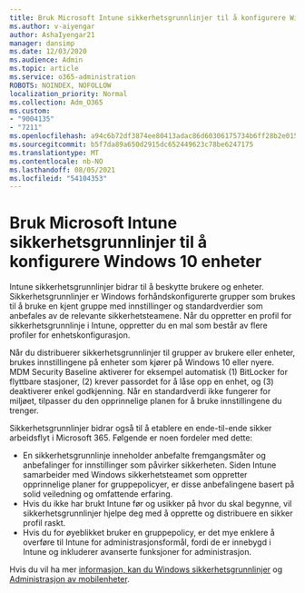 ```yaml
---
title: Bruk Microsoft Intune sikkerhetsgrunnlinjer til å konfigurere Windows 10 enheter
ms.author: v-aiyengar
author: AshaIyengar21
manager: dansimp
ms.date: 12/03/2020
ms.audience: Admin
ms.topic: article
ms.service: o365-administration
ROBOTS: NOINDEX, NOFOLLOW
localization_priority: Normal
ms.collection: Adm_O365
ms.custom:
- "9004135"
- "7211"
ms.openlocfilehash: a94c6b72df3874ee80413adac86d60306175734b6ff28b2e015e05eec6f3838b
ms.sourcegitcommit: b5f7da89a650d2915dc652449623c78be6247175
ms.translationtype: MT
ms.contentlocale: nb-NO
ms.lasthandoff: 08/05/2021
ms.locfileid: "54104353"
---
```

# <a name="use-microsoft-intune-security-baselines-to-configure-windows-10-devices"></a>Bruk Microsoft Intune sikkerhetsgrunnlinjer til å konfigurere Windows 10 enheter

Intune sikkerhetsgrunnlinjer bidrar til å beskytte brukere og enheter. Sikkerhetsgrunnlinjer er Windows forhåndskonfigurerte grupper som brukes til å bruke en kjent gruppe med innstillinger og standardverdier som anbefales av de relevante sikkerhetsteamene. Når du oppretter en profil for sikkerhetsgrunnlinje i Intune, oppretter du en mal som består av flere profiler for enhetskonfigurasjon.

Når du distribuerer sikkerhetsgrunnlinjer til grupper av brukere eller enheter, brukes innstillingene på enheter som kjører på Windows 10 eller nyere. MDM Security Baseline aktiverer for eksempel automatisk (1) BitLocker for flyttbare stasjoner, (2) krever passordet for å låse opp en enhet, og (3) deaktiverer enkel godkjenning. Når en standardverdi ikke fungerer for miljøet, tilpasser du den opprinnelige planen for å bruke innstillingene du trenger.

Sikkerhetsgrunnlinjer bidrar også til å etablere en ende-til-ende sikker arbeidsflyt i Microsoft 365. Følgende er noen fordeler med dette:

- En sikkerhetsgrunnlinje inneholder anbefalte fremgangsmåter og anbefalinger for innstillinger som påvirker sikkerheten. Siden Intune samarbeider med Windows sikkerhetsteamet som oppretter opprinnelige planer for gruppepolicyer, er disse anbefalingene basert på solid veiledning og omfattende erfaring.
- Hvis du ikke har brukt Intune før og usikker på hvor du skal begynne, vil sikkerhetsgrunnlinjer hjelpe deg med å opprette og distribuere en sikker profil raskt.
- Hvis du for øyeblikket bruker en gruppepolicy, er det mye enklere å overføre til Intune for administrasjonsformål, fordi de er innebygd i Intune og inkluderer avanserte funksjoner for administrasjon.

Hvis du vil ha mer [informasjon, kan du Windows sikkerhetsgrunnlinjer](https://go.microsoft.com/fwlink/?linkid=2141503) og [Administrasjon av mobilenheter](https://go.microsoft.com/fwlink/?linkid=2141701).